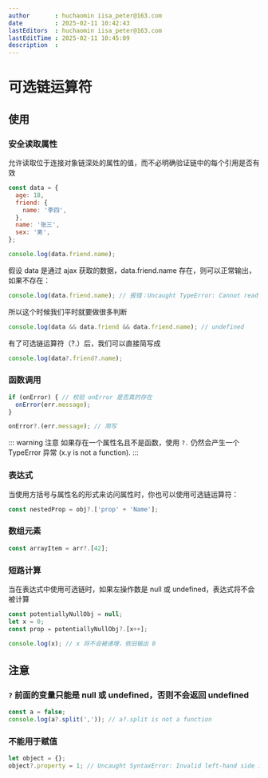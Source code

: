 ```yaml
---
author       : huchaomin iisa_peter@163.com
date         : 2025-02-11 10:42:43
lastEditors  : huchaomin iisa_peter@163.com
lastEditTime : 2025-02-11 10:45:09
description  :
---
```


# 可选链运算符

## 使用

### 安全读取属性

允许读取位于连接对象链深处的属性的值，而不必明确验证链中的每个引用是否有效

```js
const data = {
  age: 18,
  friend: {
    name: '李四',
  },
  name: '张三',
  sex: '男',
};

console.log(data.friend.name);
```

假设 data 是通过 ajax 获取的数据，data.friend.name 存在，则可以正常输出，如果不存在：

```js
console.log(data.friend.name); // 报错：Uncaught TypeError: Cannot read property 'name' of undefined
```

所以这个时候我们平时就要做很多判断

```js
console.log(data && data.friend && data.friend.name); // undefined
```

有了可选链运算符（?.）后，我们可以直接简写成

```js
console.log(data?.friend?.name);
```

### 函数调用

```js
if (onError) { // 校验 onError 是否真的存在
  onError(err.message);
}

onError?.(err.message); // 简写
```

::: warning 注意
如果存在一个属性名且不是函数，使用 `?.` 仍然会产生一个 TypeError 异常 (x.y is not a function).
:::

### 表达式

当使用方括号与属性名的形式来访问属性时，你也可以使用可选链运算符：

```js
const nestedProp = obj?.['prop' + 'Name'];
```

### 数组元素

```js
const arrayItem = arr?.[42];
```

### 短路计算

当在表达式中使用可选链时，如果左操作数是 null 或 undefined，表达式将不会被计算

```js
const potentiallyNullObj = null;
let x = 0;
const prop = potentiallyNullObj?.[x++];

console.log(x); // x 将不会被递增，依旧输出 0
```

## 注意

### `?` 前面的变量只能是 null 或 undefined，否则不会返回 undefined

```js
const a = false;
console.log(a?.split(',')); // a?.split is not a function
```

### 不能用于赋值

```js
let object = {};
object?.property = 1; // Uncaught SyntaxError: Invalid left-hand side in assignment
```

